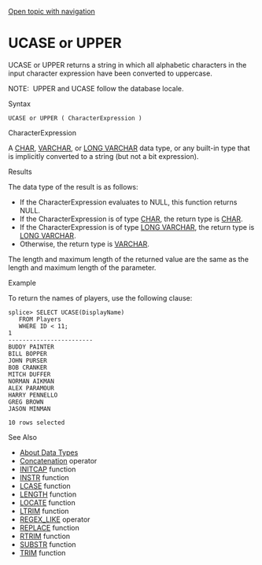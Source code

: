 [Open topic with navigation](../../../index.html#Shared/SQLReference/BuiltInFcns/UCase.html)

<a href="" id="BuiltInFcns.UCase"></a>[]()UCASE or []()UPPER
============================================================

<span class="CodeFont">UCASE</span> or <span class="CodeFont">UPPER</span> returns a string in which all alphabetic characters in the input character expression have been converted to uppercase.

<span class="autonumber"><span class="noteAutoNum">NOTE:  </span></span><span class="CodeFont">UPPER</span> and <span class="CodeFont">UCASE</span> follow the database locale.

Syntax

``` FcnSyntax
UCASE or UPPER ( CharacterExpression ) 
```

CharacterExpression

A [<span class="CodeFont">CHAR</span>](../DataTypes/Char.html), [<span class="CodeFont">VARCHAR</span>](../DataTypes/Varchar.html), or [<span class="CodeFont">LONG VARCHAR</span>](../DataTypes/LongVarchar.html) data type, or any built-in type that is implicitly converted to a string (but not a bit expression).

Results

The data type of the result is as follows:

-   If the <span class="ItalicFont">CharacterExpression</span> evaluates to <span class="CodeFont">NULL</span>, this function returns <span class="CodeFont">NULL</span>.
-   If the <span class="ItalicFont">CharacterExpression</span> is of type [<span class="CodeFont">CHAR</span>](../DataTypes/Char.html), the return type is [<span class="CodeFont">CHAR</span>](../DataTypes/Char.html).
-   If the <span class="ItalicFont">CharacterExpression</span> is of type [<span class="CodeFont">LONG VARCHAR</span>](../DataTypes/LongVarchar.html), the return type is [<span class="CodeFont">LONG VARCHAR</span>](../DataTypes/LongVarchar.html).
-   Otherwise, the return type is [<span class="CodeFont">VARCHAR</span>](../DataTypes/Varchar.html).

The length and maximum length of the returned value are the same as the length and maximum length of the parameter.

Example

To return the names of players, use the following clause:

``` Example
splice> SELECT UCASE(DisplayName)
   FROM Players 
   WHERE ID < 11;
1                       
------------------------
BUDDY PAINTER          
BILL BOPPER            
JOHN PURSER            
BOB CRANKER             
MITCH DUFFER            
NORMAN AIKMAN           
ALEX PARAMOUR           
HARRY PENNELLO          
GREG BROWN              
JASON MINMAN            

10 rows selected
```

See Also

-   [About Data Types](../DataTypes/Intro.NumericTypes.html)
-   [Concatenation](Concatenation.html) operator
-   [<span class="CodeFont">INITCAP</span>](InitCap.html) function
-   [<span class="CodeFont">INSTR</span>](Instr.html) function
-   [<span class="CodeFont">LCASE</span>](LCase.html) function
-   [<span class="CodeFont">LENGTH</span>](Length.html) function
-   [<span class="CodeFont">LOCATE</span>](Locate.html) function
-   [<span class="CodeFont">LTRIM</span>](LTrim.html) function
-   <span class="CodeFont">[REGEX\_LIKE](RegexpLike.html)</span> operator
-   [<span class="CodeFont">REPLACE</span>](Replace.html) function
-   [<span class="CodeFont">RTRIM</span>](RTrim.html) function
-   [<span class="CodeFont">SUBSTR</span>](Substr.html) function
-   [<span class="CodeFont">TRIM</span>](Trim.html) function

 


